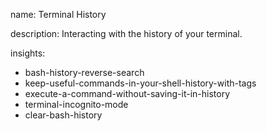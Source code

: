 name: Terminal History

description: Interacting with the history of your terminal.

insights:
  - bash-history-reverse-search
  - keep-useful-commands-in-your-shell-history-with-tags
  - execute-a-command-without-saving-it-in-history
  - terminal-incognito-mode
  - clear-bash-history
 

